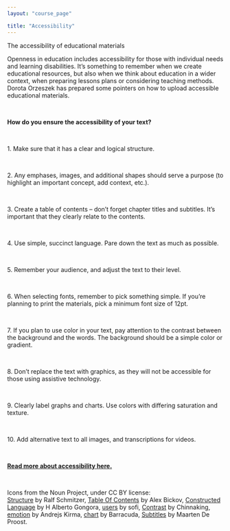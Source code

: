 ```yaml
---
layout: "course_page"

title: "Accessibility"
---
```


<div class="text-center screen-title">
The accessibility of educational materials
</div>

<div class="screen-content">
<p>Openness in education includes accessibility for those with individual needs and learning disabilities. It’s something to remember when we create educational resources, but also when we think about education in a wider context, when preparing lessons plans or considering teaching methods. Dorota Orzeszek has prepared some pointers on how to upload accessible educational materials.</p>
  &nbsp;
  <p>
  <strong>How do you ensure the accessibility of your text?</strong>
  </p>
&nbsp;
  
  <div class="row access">
  <div class="col-md-2">
   <img src="{{ site.baseurl }}/img/noun_Structure.png" alt=""/>          
  </div>   
  <div class="col-md-10">
    <p>
	1. Make sure that it has a clear and logical structure.
	</p>
  </div>             
</div>
   &nbsp; 

<div class="row access">
  <div class="col-md-2">
   <img src="{{ site.baseurl }}/img/zasoby_ikona8.png" alt="" />          
  </div>   
  <div class="col-md-10">
   <p>
   2. Any emphases, images, and additional shapes should serve a purpose (to highlight an important concept, add context, etc.).
   </p>
  </div>             
</div>    
   &nbsp; 
   
<div class="row access">
  <div class="col-md-2">
   <img src="{{ site.baseurl }}/img/noun_Table Of Contents.png" alt=""/>          
  </div>   
  <div class="col-md-10">
    <p>
	3. Create a table of contents – don’t forget chapter titles and subtitles. It’s important that they clearly relate to the contents.
   </p>
  </div>             
</div>    
&nbsp;

<div class="row access">
  <div class="col-md-2">
   <img src="{{ site.baseurl }}/img/noun_Constructed Language.png" alt="" />          
  </div>   
  <div class="col-md-10">
    <p>
	4. Use simple, succinct language. Pare down the text as much as possible.
   </p>
  </div>             
</div>    
&nbsp;

<div class="row access">
  <div class="col-md-2">
   <img src="{{ site.baseurl }}/img/noun_users.png" alt="" />          
  </div>   
  <div class="col-md-10">
    <p>
	5. Remember your audience, and adjust the text to their level.
   </p>
  </div>             
</div>    
&nbsp; 

<div class="row access">
  <div class="col-md-2">
   <img src="{{ site.baseurl }}/img/zasoby_ikona9.png" alt=""/>          
  </div>   
  <div class="col-md-10">
    <p>
	6. When selecting fonts, remember to pick something simple. If you’re planning to print the materials, pick a minimum font size of 12pt.
   </p>
  </div>             
</div>    
&nbsp;

<div class="row access">
  <div class="col-md-2">
   <img src="{{ site.baseurl }}/img/noun_Contrast.png" alt=""/>          
  </div>   
  <div class="col-md-10">
    <p>
	7. If you plan to use color in your text, pay attention to the contrast between the background and the words. The background should be a simple color or gradient.
   </p>
  </div>             
</div>    
&nbsp;

<div class="row access">
  <div class="col-md-2">
   <img src="{{ site.baseurl }}/img/noun_emotion.png" alt=""/>          
  </div>   
  <div class="col-md-10">
    <p>
	8. Don’t replace the text with graphics, as they will not be accessible for those using assistive technology.
   </p>
  </div>             
</div> 
&nbsp;

<div class="row access">
  <div class="col-md-2">
   <img src="{{ site.baseurl }}/img/noun_chart.png" alt=""/>          
  </div>   
  <div class="col-md-10">
    <p>
	9. Clearly label graphs and charts. Use colors with differing saturation and texture.
   </p>
  </div>             
</div> 
&nbsp; 

<div class="row access">
  <div class="col-md-2">
   <img src="{{ site.baseurl }}/img/noun_Subtitles.png" alt=""/>          
  </div>   
  <div class="col-md-10">
    <p>
	10. Add alternative text to all images, and transcriptions for videos.
   </p>
  </div>             
</div> 
  &nbsp; 

<p class="text-center">
 <strong><a class="content-link" href="{{ site.baseurl }}/img/pliki_tekstowe/dostępnosc.docx" download> Read more about accessibility here.</a> </strong>
  </p>

&nbsp; 
<p class="icons-source">
Icons from the Noun Project, under CC BY license: <br/>
	<a class="content-link" target="_blank" href="https://thenounproject.com/search/?q=structure&i=488980">Structure</a> by Ralf Schmitzer, <a class="content-link" target="_blank" href="https://thenounproject.com/search/?q=table%20of%20contents&i=1010520"> Table Of Contents</a> by Alex Bickov, <a class="content-link" target="_blank" href="https://thenounproject.com/search/?q=language&i=1119963"> Constructed Language</a> by H Alberto Gongora, <a class="content-link" target="_blank" href="https://thenounproject.com/search/?q=user&i=1977590"> users</a> by sofi, 
	<a class="content-link" target="_blank" href="https://thenounproject.com/search/?q=contrast&i=1199263"> Contrast</a> by Chinnaking, <a class="content-link" target="_blank" href="https://thenounproject.com/term/emotion/1983023/"> emotion</a> by Andrejs Kirma, <a class="content-link" target="_blank" href="https://thenounproject.com/search/?q=chart&i=1740189"> chart</a> by Barracuda, <a class="content-link" target="_blank" href="https://thenounproject.com/search/?q=subtitles&i=194646"> Subtitles</a> by Maarten De Proost.
</p>

</div>
